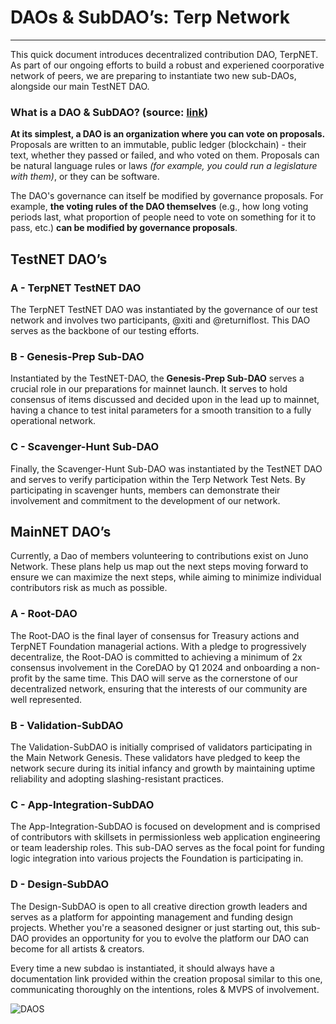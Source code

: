 # DAOs & SubDAO’s: Terp Network 

---

This quick document introduces decentralized contribution DAO, TerpNET. As part of our ongoing efforts to build a robust and experiened coorporative network of peers, we are preparing to instantiate two new sub-DAOs, alongside our main TestNET DAO.

### What is a DAO & SubDAO? (source: [link](https://docs.daodao.zone/docs/introduction/what-is-dao))

**At its simplest, a DAO is an organization where you can vote on proposals.** Proposals are written to an immutable, public ledger (blockchain) - their text, whether they passed or failed, and who voted on them. Proposals can be natural language rules or laws *(for example, you could run a legislature with them)*, or they can be software.

The DAO's governance can itself be modified by governance proposals. For example, **the voting rules of the DAO themselves** (e.g., how long voting periods last, what proportion of people need to vote on something for it to pass, etc.) **can be modified by governance proposals**.

## TestNET DAO’s

### A - TerpNET TestNET DAO

The TerpNET TestNET DAO was instantiated by the governance of our test network and involves two participants, @xiti and @returniflost. This DAO serves as the backbone of our testing efforts.

### B - Genesis-Prep Sub-DAO

Instantiated by the TestNET-DAO, the **Genesis-Prep Sub-DAO** serves a crucial role in our preparations for mainnet launch. It serves to hold consensus of items discussed and decided upon in the lead up to mainnet, having a chance to test inital parameters for a smooth transition to a fully operational network.

### C - Scavenger-Hunt Sub-DAO

Finally, the Scavenger-Hunt Sub-DAO was instantiated by the TestNET DAO and serves to verify participation within the Terp Network Test Nets. By participating in scavenger hunts, members can demonstrate their involvement and commitment to the development of our network.

## MainNET DAO’s

Currently, a Dao of members volunteering to contributions exist on Juno Network. These plans help us map out the next steps moving forward to ensure we can maximize the next steps, while aiming to minimize individual contributors risk as much as possible.

### A - Root-DAO

The Root-DAO is the final layer of consensus for Treasury actions and TerpNET Foundation managerial actions. With a pledge to progressively decentralize, the Root-DAO is committed to achieving a minimum of 2x consensus involvement in the CoreDAO by Q1 2024 and onboarding a non-profit by the same time. This DAO will serve as the cornerstone of our decentralized network, ensuring that the interests of our community are well represented.

### B - Validation-SubDAO

The Validation-SubDAO is initially comprised of validators participating in the Main Network Genesis. These validators have pledged to keep the network secure during its initial infancy and growth by maintaining uptime reliability and adopting slashing-resistant practices.

### C - App-Integration-SubDAO

The App-Integration-SubDAO is focused on development and is comprised of contributors with skillsets in permissionless web application engineering or team leadership roles. This sub-DAO serves as the focal point for funding logic integration into various projects the Foundation is participating in.

### D - Design-SubDAO

The Design-SubDAO is open to all creative direction growth leaders and serves as a platform for appointing management and funding design projects. Whether you're a seasoned designer or just starting out, this sub-DAO provides an opportunity for you to evolve the platform our DAO can become for all artists & creators.

Every time a new subdao is instantiated, it should always have a documentation link provided within the creation proposal similar to this one, communicating thoroughly on the intentions, roles & MVPS of involvement.

![DAOS](../public/dao-structures.png)
